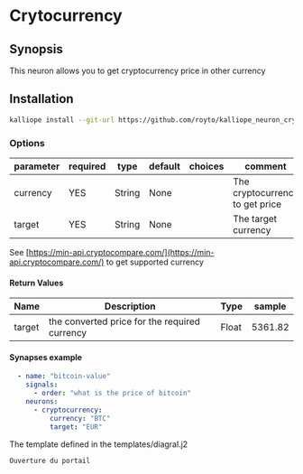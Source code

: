 # Crytocurrency

## Synopsis

This neuron allows you to get cryptocurrency price in other currency

## Installation

```bash
kalliope install --git-url https://github.com/royto/kalliope_neuron_cryptocurrency.git
```

### Options

| parameter   | required | type   | default | choices    | comment                              |
|-------------|----------|--------|---------|------------|--------------------------------------|
| currency    | YES      | String | None    |            | The cryptocurrency to get price      |
| target      | YES      | String | None    |            | The target currency                  |

See [https://min-api.cryptocompare.com/](https://min-api.cryptocompare.com/) to get supported currency

#### Return Values

| Name    | Description                                    | Type   | sample      |
|---------|------------------------------------------------|--------|-------------|
| target  | the converted price for the required currency  | Float  | 5361.82     |

#### Synapses example

``` yml
  - name: "bitcoin-value"
    signals:
      - order: "what is the price of bitcoin"
    neurons:
      - cryptocurrency:
          currency: "BTC"
          target: "EUR"

```

The template defined in the templates/diagral.j2

```jinja2
Ouverture du portail
```
